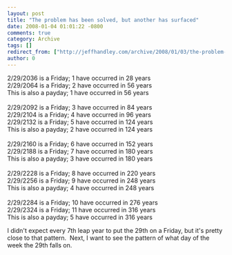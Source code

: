 ```yaml
---
layout: post
title: "The problem has been solved, but another has surfaced"
date: 2008-01-04 01:01:22 -0800
comments: true
category: Archive
tags: []
redirect_from: ["http://jeffhandley.com/archive/2008/01/03/the-problem-has-been-solved-but-another-has-surfaced.aspx"].aspx
author: 0
---
```

<!-- more -->
<p>2/29/2036 is a Friday; 1 have occurred in 28 years   <br />2/29/2064 is a Friday; 2 have occurred in 56 years    <br />This is also a payday; 1 have occurred in 56 years    <br />    <br />2/29/2092 is a Friday; 3 have occurred in 84 years    <br />2/29/2104 is a Friday; 4 have occurred in 96 years    <br />2/29/2132 is a Friday; 5 have occurred in 124 years    <br />This is also a payday; 2 have occurred in 124 years    <br />    <br />2/29/2160 is a Friday; 6 have occurred in 152 years    <br />2/29/2188 is a Friday; 7 have occurred in 180 years    <br />This is also a payday; 3 have occurred in 180 years    <br />    <br />2/29/2228 is a Friday; 8 have occurred in 220 years    <br />2/29/2256 is a Friday; 9 have occurred in 248 years    <br />This is also a payday; 4 have occurred in 248 years    <br />    <br />2/29/2284 is a Friday; 10 have occurred in 276 years    <br />2/29/2324 is a Friday; 11 have occurred in 316 years    <br />This is also a payday; 5 have occurred in 316 years</p>  <p>I didn't expect every 7th leap year to put the 29th on a Friday, but it's pretty close to that pattern.  Next, I want to see the pattern of what day of the week the 29th falls on.</p>

